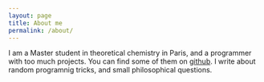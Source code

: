 ```yaml
---
layout: page
title: About me
permalink: /about/
---
```


I am a Master student in theoretical chemistry in Paris, and a programmer with too much projects. You can find some of them on [github](https://github.com/Luthaf). I write about random programnig tricks, and small philosophical questions.
